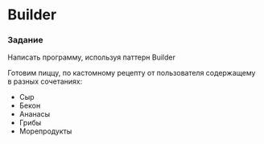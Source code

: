 # Builder

### Задание
Написать программу, используя паттерн Builder

Готовим пиццу, по кастомному рецепту от пользователя содержащему в разных сочетаниях:
* Сыр
* Бекон
* Ананасы
* Грибы
* Морепродукты
